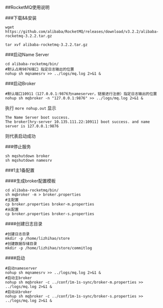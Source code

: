 ##RocketMQ使用说明

###下载&&安装
```shell
wget https://github.com/alibaba/RocketMQ/releases/download/v3.2.2/alibaba-rocketmq-3.2.2.tar.gz

tar xvf alibaba-rocketmq-3.2.2.tar.gz
```
###启动Name Server
```shell
cd alibaba-rocketmq/bin/
#默认占用9876端口 指定日志输出的位置
nohup sh mqnamesrv >> ../logs/mq.log 2>&1 &
```

###启动Broker
```shell
#默认端口10911（127.0.0.1:9876为nameserver，链接进行注册）指定日志输出的位置
nohup sh mqbroker -n "127.0.0.1:9876" >> ../logs/mq.log 2>&1 &
```

执行 `more nohup.out` 显示
```
The Name Server boot success.
The broker[hry-server 10.135.111.22:10911] boot success. and name server is 127.0.0.1:9876
```
则代表启动成功

###停止服务
```shell
sh mqshutdown broker
sh mqshutdown namesrv
```

###1主1备配置

####生成broker配置模板
```shell
cd alibaba-rocketmq/bin/
sh mqbroker -m > broker.properties
#主配置
cp broker.properties broker-m.properties
#从配置
cp broker.properties broker-s.properties
```

####创建日志目录
```
#创建日志目录
mkdir -p /home/lizhihao/store
#创建数据存储目录
mkdir -p /home/lizhihao/store/commitlog
```

####启动

```shell
#启动nameserver
nohup sh mqnamesrv >> ../logs/mq.log 2>&1 &
#启动主broker
nohup sh mqbroker -c ../conf/1m-1s-sync/broker-m.properties >> ../logs/mq.log 2>&1 &
#启动从broker
nohup sh mqbroker -c ../conf/1m-1s-sync/broker-s.properties >> ../logs/mq.log 2>&1 &
```

